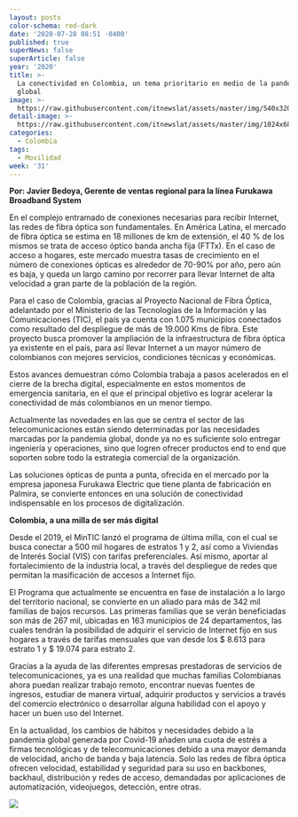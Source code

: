 ```yaml
---
layout: posts
color-schema: red-dark
date: '2020-07-28 08:51 -0400'
published: true
superNews: false
superArticle: false
year: '2020'
title: >-
  La conectividad en Colombia, un tema prioritario en medio de la pandemia
  global
image: >-
  https://raw.githubusercontent.com/itnewslat/assets/master/img/540x320/Conectividad-Usuario-p.jpg
detail-image: >-
  https://raw.githubusercontent.com/itnewslat/assets/master/img/1024x680/Conectividad-Usuario-g.jpg
categories:
  - Colombia
tags:
  - Movilidad
week: '31'
---
```

**Por: Javier Bedoya, Gerente de ventas regional para la línea Furukawa Broadband System**

En el complejo entramado de conexiones necesarias para recibir Internet, las redes de fibra óptica son fundamentales. En América Latina, el mercado de fibra óptica se estima en 18 millones de km de extensión, el 40 % de los mismos se trata de acceso óptico banda ancha fija (FTTx). En el caso de acceso a hogares, este mercado muestra tasas de crecimiento en el número de conexiones ópticas es alrededor de 70-90% por año, pero aún es baja, y queda un largo camino por recorrer para llevar Internet de alta velocidad a gran parte de la población de la región.
 
Para el caso de Colombia, gracias al Proyecto Nacional de Fibra Óptica, adelantado por el Ministerio de las Tecnologías de la Información y las Comunicaciones (TIC), el país ya cuenta con 1.075 municipios conectados como resultado del despliegue de más de 19.000 Kms de fibra. Este proyecto busca promover la ampliación de la infraestructura de fibra óptica ya existente en el país, para así llevar Internet a un mayor número de colombianos con mejores servicios, condiciones técnicas y económicas. 
 
Estos avances demuestran cómo Colombia trabaja a pasos acelerados en el cierre de la brecha digital, especialmente en estos momentos de emergencia sanitaria, en el que el principal objetivo es lograr acelerar la conectividad de más colombianos en un menor tiempo.

Actualmente las novedades en las que se centra el sector de las telecomunicaciones están siendo determinadas por las necesidades marcadas por la pandemia global, donde ya no es suficiente solo entregar ingeniería y operaciones, sino que logren ofrecer productos end to end que soporten sobre todo la estrategia comercial de la organización. 
 
Las soluciones ópticas de punta a punta, ofrecida en el mercado por la empresa japonesa Furukawa Electric que tiene planta de fabricación en Palmira, se convierte entonces en una solución de conectividad indispensable en los procesos de digitalización. 

**Colombia, a una milla de ser más digital**

Desde el 2019, el MinTIC lanzó el programa de última milla, con el cual se busca conectar a 500 mil hogares de estratos 1 y 2, así como a Viviendas de Interés Social (VIS) con tarifas preferenciales. Así mismo, aportar al fortalecimiento de la industria local, a través del despliegue de redes que permitan la masificación de accesos a Internet fijo.

El Programa que actualmente se encuentra en fase de instalación a lo largo del territorio nacional, se convierte en un aliado para más de 342 mil familias de bajos recursos. Las primeras familias que se verán beneficiadas son más de 267 mil, ubicadas en 163 municipios de 24 departamentos, las cuales tendrán la posibilidad de adquirir el servicio de Internet fijo en sus hogares a través de tarifas mensuales que van desde los $ 8.613 para estrato 1 y $ 19.074 para estrato 2.

Gracias a la ayuda de las diferentes empresas prestadoras de servicios de telecomunicaciones, ya es una realidad que muchas familias Colombianas ahora puedan realizar trabajo remoto, encontrar nuevas fuentes de ingresos, estudiar de manera virtual, adquirir productos y servicios a través del comercio electrónico o desarrollar alguna habilidad con el apoyo y hacer un buen uso del Internet.

En la actualidad, los cambios de hábitos y necesidades debido a la pandemia global generada por Covid-19 añaden una cuota de estrés a firmas tecnológicas y de telecomunicaciones debido a una mayor demanda de velocidad, ancho de banda y baja latencia. Solo las redes de fibra óptica ofrecen velocidad, estabilidad y seguridad para su uso en backbones, backhaul, distribución y redes de acceso, demandadas por aplicaciones de automatización, videojuegos, detección, entre otras. 


<img src="https://tracker.metricool.com/c3po.jpg?hash=56f88a41e39ab42c063cc51676587a04"/>